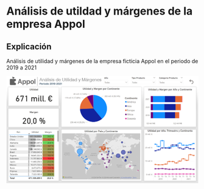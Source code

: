 # Análisis de utildad y márgenes de la empresa Appol

## Explicación

Análisis de utilidad y márgenes de la empresa ficticia Appol en el periodo de 2019 a 2021

![1727125846780](image/README/1727125846780.png)
